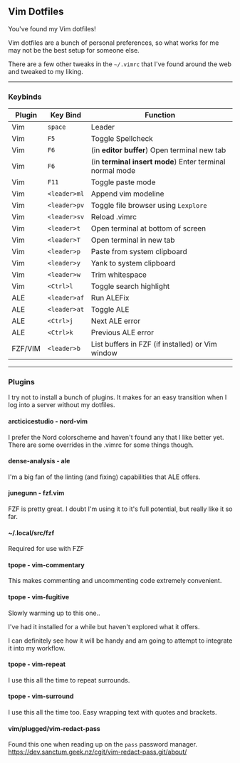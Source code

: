 ## Vim Dotfiles

You've found my Vim dotfiles!

Vim dotfiles are a bunch of personal preferences, so what works for me may not
be the best setup for someone else.

There are a few other tweaks in the `~/.vimrc` that I've found around the web
and tweaked to my liking.

----

### Keybinds

|Plugin  | Key Bind     | Function      |
|--------| -------------|---------------|
|Vim     | `space`      | Leader        |
|Vim     | `F5`         | Toggle Spellcheck |
|Vim     | `F6`         | (in **editor buffer**) Open terminal new tab |
|Vim     | `F6`         | (in **terminal insert mode**) Enter terminal normal mode |
|Vim     | `F11`        | Toggle paste mode |
|Vim     | `<leader>ml` | Append vim modeline |
|Vim     | `<leader>pv` | Toggle file browser using `Lexplore` |
|Vim     | `<leader>sv` | Reload .vimrc |
|Vim     | `<leader>t`  | Open terminal at bottom of screen |
|Vim     | `<leader>T`  | Open terminal in new tab |
|Vim     | `<leader>p`  | Paste from system clipboard |
|Vim     | `<leader>y`  | Yank to system clipboard |
|Vim     | `<leader>w`  | Trim whitespace |
|Vim     | `<Ctrl>l`    | Toggle search highlight |
|ALE     | `<leader>af` | Run ALEFix |
|ALE     | `<leader>at` | Toggle ALE |
|ALE     | `<Ctrl>j`    | Next ALE error |
|ALE     | `<Ctrl>k`    | Previous ALE error |
|FZF/VIM | `<leader>b`  | List buffers in FZF (if installed) or Vim window |

----

### Plugins
I try not to install a bunch of plugins. It makes for an easy transition when I
log into a server without my dotfiles.


#### arcticicestudio - nord-vim
I prefer the Nord colorscheme and haven't found any that I like better yet.
There are some overrides in the .vimrc for some things though.


#### dense-analysis - ale
I'm a big fan of the linting (and fixing) capabilities that ALE offers.


#### junegunn - fzf.vim
FZF is pretty great. I doubt I'm using it to it's full potential, but really like
it so far.


#### ~/.local/src/fzf
Required for use with FZF


#### tpope - vim-commentary
This makes commenting and uncommenting code extremely convenient.


#### tpope - vim-fugitive
Slowly warming up to this one..

I've had it installed for a while but haven't explored what it offers.

I can definitely see how it will be handy and am going to attempt to integrate
it into my workflow.


#### tpope - vim-repeat
I use this all the time to repeat surrounds.


#### tpope - vim-surround
I use this all the time too. Easy wrapping text with quotes and brackets.


#### vim/plugged/vim-redact-pass
Found this one when reading up on the `pass` password manager.
https://dev.sanctum.geek.nz/cgit/vim-redact-pass.git/about/
